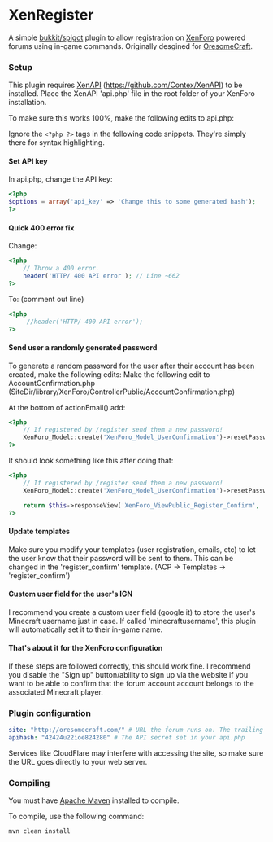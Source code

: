 XenRegister
==============

A simple [bukkit/spigot](http://bukkit.org) plugin to allow registration on [XenForo](http://xenforo.com/) powered forums using in-game commands. Originally desgined for [OresomeCraft](http://oresomecraft.com).

### Setup
This plugin requires [XenAPI](http://github.com/Contex/XenAPI) (https://github.com/Contex/XenAPI) to be installed. Place the XenAPI 'api.php' file in the root folder of your XenForo installation.

To make sure this works 100%, make the following edits to api.php:

Ignore the ```<?php ?>``` tags in the following code snippets. They're simply there for syntax highlighting.

#### Set API key
In api.php, change the API key:
```php
<?php
$options = array('api_key' => 'Change this to some generated hash');
?>
```

#### Quick 400 error fix
Change:
```php
<?php
    // Throw a 400 error.
    header('HTTP/ 400 API error'); // Line ~662
?>
```
To: (comment out line)
```php
<?php
     //header('HTTP/ 400 API error');
?>
```

#### Send user a randomly generated password
To generate a random password for the user after their account has been created, make the following edits:
Make the following edit to AccountConfirmation.php (SiteDir/library/XenForo/ControllerPublic/AccountConfirmation.php)

At the bottom of actionEmail() add:
```php
<?php
    // If registered by /register send them a new password!
	XenForo_Model::create('XenForo_Model_UserConfirmation')->resetPassword($user['user_id'], true);
?>
```

It should look something like this after doing that:

```php
<?php
    // If registered by /register send them a new password!
	XenForo_Model::create('XenForo_Model_UserConfirmation')->resetPassword($user['user_id'], true);

	return $this->responseView('XenForo_ViewPublic_Register_Confirm', 'register_confirm', $viewParams);
?>
```

#### Update templates
Make sure you modify your templates (user registration, emails, etc) to let the user know that their password will be sent to them.
This can be changed in the 'register_confirm' template. (ACP -> Templates -> 'register_confirm')

#### Custom user field for the user's IGN
I recommend you create a custom user field (google it) to store the user's Minecraft username just in case. If called 'minecraftusername', this plugin will automatically set it to their in-game name.

#### That's about it for the XenForo configuration
If these steps are followed correctly, this should work fine. I recommend you disable the "Sign up" button/ability to sign up via the website if you want to be able to confirm that the forum account account belongs to the associated Minecraft player.

### Plugin configuration

```yaml
site: "http://oresomecraft.com/" # URL the forum runs on. The trailing / is important!
apihash: "42424u22ioe824280" # The API secret set in your api.php
```

Services like CloudFlare may interfere with accessing the site, so make sure the URL goes directly to your web server.

### Compiling
You must have [Apache Maven](http://maven.apache.org) installed to compile.

To compile, use the following command:

```mvn clean install```
